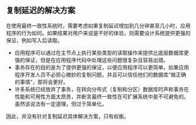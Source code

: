 ## 复制延迟的解决方案

在使用最终一致性系统时，需要考虑如果复制延迟增加到几分钟甚至几小时，应用程序的行为如何。如果结果对用户来说是不好的体验，则需要设计系统提供更强的保证，例如写入后读取。

- 应用程序可以通过在主节点上执行某些类型的读取操作来提供比底层数据库更强的保证，但是在应用程序代码中处理这些问题很复杂且容易出错。
- 事务存在的目的是为了提供更强的保证，以便应用程序可以更简单。如果应用程序开发人员不必担心微妙的复制问题，并且可以信任他们的数据库“做正确的事情”，那将会更好。
- 许多系统已经放弃了事务，在转向分布式（复制和分区）数据库时声称事务在性能和可用性方面太昂贵，并断言最终一致性在可扩展系统中是不可避免的。虽然该说法有一定道理，但过于简单化。

因此，并没有针对复制延迟具体解决方案，只有权衡。

